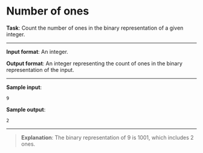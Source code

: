 # Number of ones

**Task**: Count the number of ones in the binary representation of a given integer. 
 
---

**Input format**: An integer. 
 
**Output format**: An integer representing the count of ones in the binary representation of the input. 

---
 
**Sample input**:
```
9 
```
 
**Sample output**: 
```
2
```

---

>**Explanation**: The binary representation of 9 is 1001, which includes 2 ones.